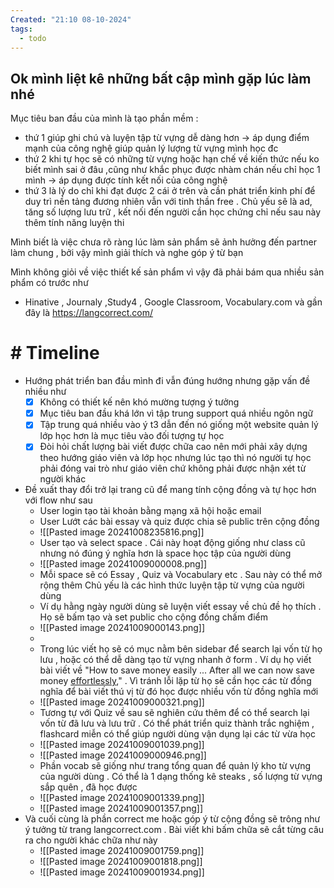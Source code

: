 ```yaml
---
Created: "21:10 08-10-2024"
tags:
  - todo
---
```


## Ok mình liệt kê những bất cập mình gặp lúc làm nhé
Mục tiêu ban đầu của mình là tạo phần mềm :
- thứ 1 giúp ghi chú và luyện tập từ vựng dễ dàng hơn  ->  áp dụng điểm mạnh của công nghệ giúp quản lý lượng từ vựng mình học đc
- thứ 2 khi tự học sẽ có những từ vựng hoặc hạn chế về kiến thức nếu ko biết mình sai ở đâu ,cũng như khắc phục được nhàm chán nếu chỉ học 1 mình -> áp dụng được tính kết nối của công nghệ 
- thứ 3 là lý do chỉ khi đạt được 2 cái ở trên và cần phát triển kinh phí để duy trì nền tảng đương nhiên vẫn với tinh thần free . Chủ yếu sẽ là ad, tăng số lượng lưu trữ , kết nối đến người cần học chứng chỉ nếu sau này thêm tính năng luyện thi 

Mình biết là việc chưa rõ ràng lúc làm sản phẩm sẽ ảnh hưởng đến partner làm chung , bởi vậy mình giải thích và nghe góp ý từ bạn 

Mình không giỏi về việc thiết kế sản phẩm vì vậy đã phải bám qua nhiều sản phẩm có trước như
- Hinative , Journaly ,Study4 , Google Classroom, Vocabulary.com và gần đây là https://langcorrect.com/

# # Timeline
- Hướng phát triển ban đầu mình đi vẫn đúng hướng nhưng gặp vấn đề nhiều như
	- [x] Không có thiết kế nên khó mường tượng ý tưởng
	- [x] Mục tiêu ban đầu khá lớn vì tập trung support quá nhiều ngôn ngữ
	- [x] Tập trung quá nhiều vào ý t3 dẫn đến nó giống một website quản lý lớp học hơn là mục tiêu vào đối tượng tự học
	- [x] Đòi hỏi chất lượng bài viết được chữa cao nên mới phải xây dựng theo hướng giáo viên và lớp học nhưng lúc tạo thì nó người tự học phải đóng vai trò như giáo viên chứ không phải được nhận xét từ người khác 

- Đề xuất thay đổi trở lại trang cũ để mang tính cộng đồng và tự học hơn với flow như sau 
	- User login tạo tài khoản bằng mạng xã hội hoặc email
	- User Lướt các bài essay và quiz được chia sẽ public trên cộng đồng
	- ![[Pasted image 20241008235816.png]]
	- User tạo và select space . Cái này hoạt động giống như class cũ nhưng nó đúng ý nghĩa hơn là space học tập của người dùng
	- ![[Pasted image 20241009000008.png]]
	- Mỗi space sẽ có Essay , Quiz và Vocabulary etc . Sau này có thể mở rộng thêm Chủ yếu là các hình thức luyện tập từ vựng của người dùng 
	- Ví dụ hằng ngày người dùng sẽ luyện viết essay về chủ đề họ thích . Họ sẽ bấm tạo và set public cho cộng đồng chấm điểm
	- ![[Pasted image 20241009000143.png]]
	- 
	- Trong lúc viết họ sẽ có mục nằm bên sidebar để search lại vốn từ họ lưu , hoặc có thể dễ dàng tạo từ vựng nhanh ở form . Ví dụ họ viết bài viết về "How to save money easily ... After all we can now save money [effortlessly](https://www.thesaurus.com/browse/effortlessly)," . Vì tránh lỗi lặp từ họ sẽ cần học các từ đồng nghĩa để bài viết thú vị từ đó học được nhiều vốn từ đồng nghĩa mới 
	- ![[Pasted image 20241009000321.png]]
	- Tương tự với Quiz về sau sẽ nghiên cứu thêm để có thể search lại vốn từ đã lưu và lưu trữ . Có thể phát triển quiz thành trắc nghiệm , flashcard miễn có thể giúp người dùng vận dụng lại các từ vừa học
	- ![[Pasted image 20241009001039.png]]
	- ![[Pasted image 20241009000946.png]]
	- Phần vocab sẽ giống như trang tổng quan để quản lý kho từ vựng của người dùng . Có thể là 1 dạng thống kê steaks , số lượng từ vựng sắp quên , đã học được 
	- ![[Pasted image 20241009001339.png]]
	- ![[Pasted image 20241009001357.png]]
- Và cuối cùng là phần correct me hoặc góp ý từ cộng đồng sẽ trông như ý tưởng từ trang langcorrect.com . Bài viết khi bấm chữa sẽ cắt từng câu ra cho người khác chữa như này 
	- ![[Pasted image 20241009001759.png]]
	- ![[Pasted image 20241009001818.png]]
	- ![[Pasted image 20241009001934.png]]